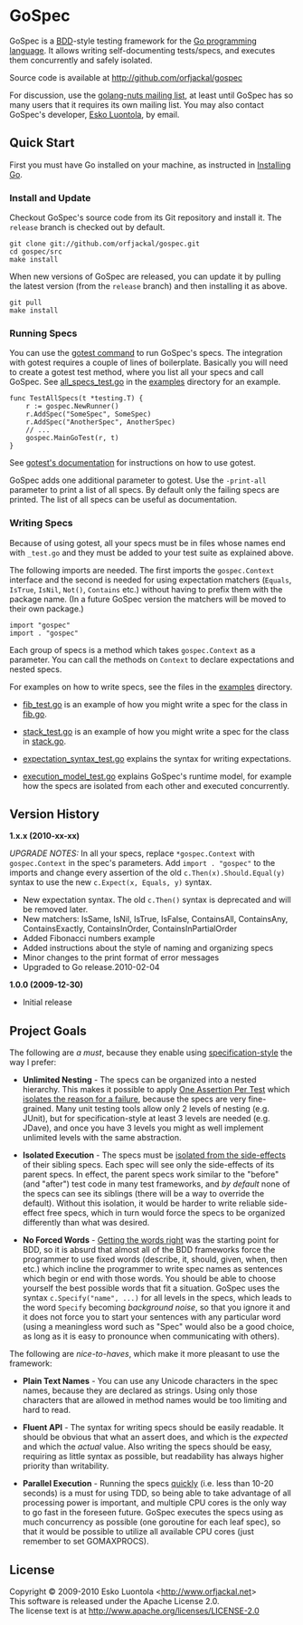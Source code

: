 
GoSpec
======

GoSpec is a [BDD](http://dannorth.net/introducing-bdd)-style testing framework for the [Go programming language](http://golang.org/). It allows writing self-documenting tests/specs, and executes them concurrently and safely isolated.

Source code is available at <http://github.com/orfjackal/gospec>

For discussion, use the [golang-nuts mailing list](http://groups.google.com/group/golang-nuts), at least until GoSpec has so many users that it requires its own mailing list. You may also contact GoSpec's developer, [Esko Luontola](http://github.com/orfjackal), by email.


Quick Start
-----------

First you must have Go installed on your machine, as instructed in [Installing Go](http://golang.org/doc/install.html).


### Install and Update

Checkout GoSpec's source code from its Git repository and install it. The `release` branch is checked out by default.

    git clone git://github.com/orfjackal/gospec.git
    cd gospec/src
    make install

When new versions of GoSpec are released, you can update it by pulling the latest version (from the `release` branch) and then installing it as above.

    git pull
    make install


### Running Specs

You can use the [gotest command](http://golang.org/cmd/gotest/) to run GoSpec's specs. The integration with gotest requires a couple of lines of boilerplate. Basically you will need to create a gotest test method, where you list all your specs and call GoSpec. See [all_specs_test.go] in the [examples] directory for an example.

    func TestAllSpecs(t *testing.T) {
        r := gospec.NewRunner()
        r.AddSpec("SomeSpec", SomeSpec)
        r.AddSpec("AnotherSpec", AnotherSpec)
        // ...
        gospec.MainGoTest(r, t)
    }

See [gotest's documentation](http://golang.org/doc/code.html#Testing) for instructions on how to use gotest.

GoSpec adds one additional parameter to gotest. Use the `-print-all` parameter to print a list of all specs. By default only the failing specs are printed. The list of all specs can be useful as documentation.


### Writing Specs

Because of using gotest, all your specs must be in files whose names end with `_test.go` and they must be added to your test suite as explained above.

The following imports are needed. The first imports the `gospec.Context` interface and the second is needed for using expectation matchers (`Equals`, `IsTrue`, `IsNil`, `Not()`, `Contains` etc.) without having to prefix them with the package name. (In a future GoSpec version the matchers will be moved to their own package.)

    import "gospec"
    import . "gospec"

Each group of specs is a method which takes `gospec.Context` as a parameter. You can call the methods on `Context` to declare expectations and nested specs.

For examples on how to write specs, see the files in the [examples] directory.

- [fib_test.go] is an example of how you might write a spec for the class in [fib.go].

- [stack_test.go] is an example of how you might write a spec for the class in [stack.go].

- [expectation_syntax_test.go] explains the syntax for writing expectations.

- [execution_model_test.go] explains GoSpec's runtime model, for example how the specs are isolated from each other and executed concurrently.


[examples]:                   http://github.com/orfjackal/gospec/tree/gospec-1.x.x/examples/
[all_specs_test.go]:          http://github.com/orfjackal/gospec/blob/gospec-1.x.x/examples/all_specs_test.go
[fib.go]:                     http://github.com/orfjackal/gospec/blob/gospec-1.x.x/examples/fib.go
[fib_test.go]:                http://github.com/orfjackal/gospec/blob/gospec-1.x.x/examples/fib_test.go
[stack.go]:                   http://github.com/orfjackal/gospec/blob/gospec-1.x.x/examples/stack.go
[stack_test.go]:              http://github.com/orfjackal/gospec/blob/gospec-1.x.x/examples/stack_test.go
[expectation_syntax_test.go]: http://github.com/orfjackal/gospec/blob/gospec-1.x.x/examples/expectation_syntax_test.go
[execution_model_test.go]:    http://github.com/orfjackal/gospec/blob/gospec-1.x.x/examples/execution_model_test.go


Version History
---------------

**1.x.x (2010-xx-xx)**

*UPGRADE NOTES:* In all your specs, replace `*gospec.Context` with `gospec.Context` in the spec's parameters. Add `import . "gospec"` to the imports and change every assertion of the old `c.Then(x).Should.Equal(y)` syntax to use the new `c.Expect(x, Equals, y)` syntax.

- New expectation syntax. The old `c.Then()` syntax is deprecated and will be removed later.
- New matchers: IsSame, IsNil, IsTrue, IsFalse, ContainsAll, ContainsAny, ContainsExactly, ContainsInOrder, ContainsInPartialOrder
- Added Fibonacci numbers example
- Added instructions about the style of naming and organizing specs
- Minor changes to the print format of error messages
- Upgraded to Go release.2010-02-04

**1.0.0 (2009-12-30)**

- Initial release


Project Goals
-------------

The following are *a must*, because they enable using [specification-style](http://blog.orfjackal.net/2010/02/three-styles-of-naming-tests.html) the way I prefer:

- **Unlimited Nesting** - The specs can be organized into a nested hierarchy. This makes it possible to apply [One Assertion Per Test](http://www.artima.com/weblogs/viewpost.jsp?thread=35578) which [isolates the reason for a failure](http://agileinaflash.blogspot.com/2009/02/first.html), because the specs are very fine-grained. Many unit testing tools allow only 2 levels of nesting (e.g. JUnit), but for specification-style at least 3 levels are needed (e.g. JDave), and once you have 3 levels you might as well implement unlimited levels with the same abstraction.

- **Isolated Execution** - The specs must be [isolated from the side-effects](http://agileinaflash.blogspot.com/2009/02/first.html) of their sibling specs. Each spec will see only the side-effects of its parent specs. In effect, the parent specs work similar to the "before" (and "after") test code in many test frameworks, and *by default* none of the specs can see its siblings (there will be a way to override the default). Without this isolation, it would be harder to write reliable side-effect free specs, which in turn would force the specs to be organized differently than what was desired.

- **No Forced Words** - [Getting the words right](http://behaviour-driven.org/GettingTheWordsRight) was the starting point for BDD, so it is absurd that almost all of the BDD frameworks force the programmer to use fixed words (describe, it, should, given, when, then etc.) which incline the programmer to write spec names as sentences which begin or end with those words. You should be able to choose yourself the best possible words that fit a situation. GoSpec uses the syntax `c.Specify("name", ...)` for all levels in the specs, which leads to the word `Specify` becoming *background noise*, so that you ignore it and it does not force you to start your sentences with any particular word (using a meaningless word such as "Spec" would also be a good choice, as long as it is easy to pronounce when communicating with others).

The following are *nice-to-haves*, which make it more pleasant to use the framework:

- **Plain Text Names** - You can use any Unicode characters in the spec names, because they are declared as strings. Using only those characters that are allowed in method names would be too limiting and hard to read.

- **Fluent API** - The syntax for writing specs should be easily readable. It should be obvious that what an assert does, and which is the *expected* and which the *actual* value. Also writing the specs should be easy, requiring as little syntax as possible, but readability has always higher priority than writability.

- **Parallel Execution** - Running the specs [quickly](http://agileinaflash.blogspot.com/2009/02/first.html) (i.e. less than 10-20 seconds) is a must for using TDD, so being able to take advantage of all processing power is important, and multiple CPU cores is the only way to go fast in the foreseen future. GoSpec executes the specs using as much concurrency as possible (one goroutine for each leaf spec), so that it would be possible to utilize all available CPU cores (just remember to set GOMAXPROCS).


License
-------

Copyright © 2009-2010 Esko Luontola <<http://www.orfjackal.net>>  
This software is released under the Apache License 2.0.  
The license text is at <http://www.apache.org/licenses/LICENSE-2.0>
